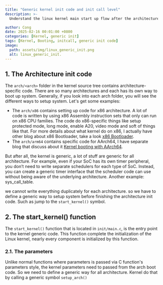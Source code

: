 ```yaml
---
title: "Generic kernel init code and init call level"
description: >-
  Understand the linux kernel main start up flow after the architecture initialization.

author: Cong
date: 2025-02-16 00:01:00 +0800
categories: [Kernel, generic init]
tags: [Kernel, Booting, initcall, generic init code]
image:
  path: assets/img/linux_generic_init.png
  alt: linux_generic_init.
---
```


## 1. The Architecture init code

The `arch/<arch>` folder in the kernel source tree contains architecture-specific code. There are so many architectures and each has its own way to boot up system. Generally, if you look into each arch folder, you will see the different ways to setup system. Let's get some examples:

- The `arch/x86` contains setting up code for x86 architecture. A lot of code is written by using x86 Assembly instruction sets that only can run on x86 CPU families. The code do x86-specific things like setup protected mode, long mode, enable A20, video mode and soft of things like that. For more details about what kernel do on x86, I actually have other blog about x86 Bootloader, take a look [x86 Bootloader](/posts/Build-A-x86-Bootloader-BIOS/).
- The `arch/arm64` contains specific code for AArch64, I have separate blog that discuss about it [Kernel booting with AArch64](/posts/Linux-Kernel-booting-with-Aarch64/).

But after all, the kernel is generic, a lot of stuff are generic for all architecture. For example, even if your SoC has its own timer peripheral, you don’t need to write separate schedulers for each type of SoC. Instead, you can create a generic timer interface that the scheduler code can use without being aware of the underlying architecture. Another example: sys_call_table.

 we cannot write everything duplicately for each architecture. so we have to define a generic way to setup system before finishing the architecture init code. Such as jump to the `start_kernel()` symbol.

## 2. The start_kernel() function

The `start_kernel()` function that is located in `init/main.c`, is the entry point to the kernel generic code. This function complete the initialization of the Linux kernel, nearly every component is initialized by this function.

### 2.1. The parameters

Unlike normal functions where parameters is passed via C function's parameters style, the kernel parameters need to passed from the arch boot code. So we need to define a generic way for all architecture. Kernel do that by calling a generic symbol `setup_arch()`
